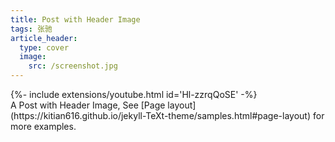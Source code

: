 ```yaml
---
title: Post with Header Image
tags: 张驰
article_header:
  type: cover
  image:
    src: /screenshot.jpg
---
```

<div>{%- include extensions/youtube.html id='Hl-zzrqQoSE' -%}</div>
A Post with Header Image, See [Page layout](https://kitian616.github.io/jekyll-TeXt-theme/samples.html#page-layout) for more examples.

<!--more-->

